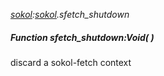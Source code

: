 _[sokol](../../modules/sokol/sokol-module.md):[sokol](../../modules/sokol/sokol-module.md).sfetch\_shutdown_
##### Function sfetch\_shutdown:Void(  )
discard a sokol-fetch context

